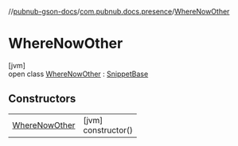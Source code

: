 //[pubnub-gson-docs](../../../index.md)/[com.pubnub.docs.presence](../index.md)/[WhereNowOther](index.md)

# WhereNowOther

[jvm]\
open class [WhereNowOther](index.md) : [SnippetBase](../../com.pubnub.docs/-snippet-base/index.md)

## Constructors

| | |
|---|---|
| [WhereNowOther](-where-now-other.md) | [jvm]<br>constructor() |
